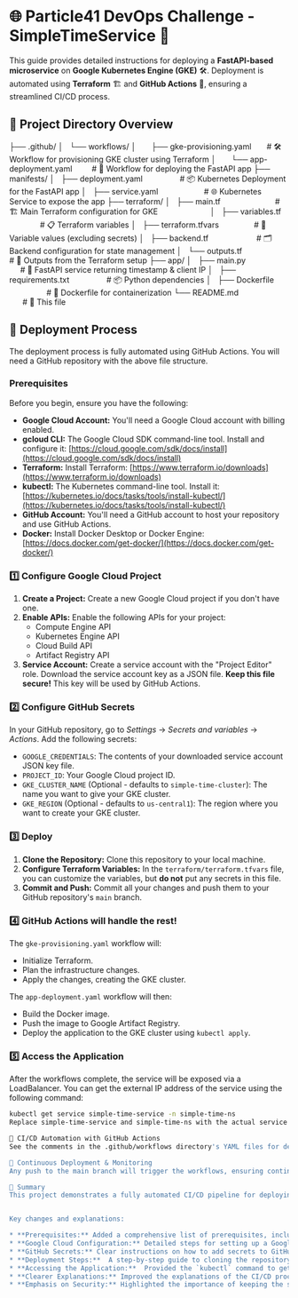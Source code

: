 # 🌐 Particle41 DevOps Challenge - SimpleTimeService 🚀

This guide provides detailed instructions for deploying a **FastAPI-based microservice** on **Google Kubernetes Engine (GKE)** 🛠️. Deployment is automated using **Terraform** 🏗️ and **GitHub Actions** 🤖, ensuring a streamlined CI/CD process.

## 📂 Project Directory Overview

├── .github/
│   └── workflows/
│       ├── gke-provisioning.yaml       # 🛠️ Workflow for provisioning GKE cluster using Terraform
│       └── app-deployment.yaml         # 🚀 Workflow for deploying the FastAPI app
├── manifests/
│   ├── deployment.yaml                 # 📦 Kubernetes Deployment for the FastAPI app
│   ├── service.yaml                     # 🌐 Kubernetes Service to expose the app
├── terraform/
│   ├── main.tf                         # 🏗️ Main Terraform configuration for GKE                       
│   ├── variables.tf                  # 📋 Terraform variables
│   ├── terraform.tfvars                # 📝 Variable values (excluding secrets)
│   ├── backend.tf                      # 🗂️ Backend configuration for state management
│   └── outputs.tf                      # 🔄 Outputs from the Terraform setup
├── app/
│   ├── main.py                         # 🚀 FastAPI service returning timestamp & client IP
│   ├── requirements.txt                 # 📦 Python dependencies
│   ├── Dockerfile                       # 🐳 Dockerfile for containerization
└── README.md                            # 📘 This file


## 🚀 Deployment Process

The deployment process is fully automated using GitHub Actions.  You will need a GitHub repository with the above file structure.

### Prerequisites

Before you begin, ensure you have the following:

* **Google Cloud Account:**  You'll need a Google Cloud account with billing enabled.
* **gcloud CLI:** The Google Cloud SDK command-line tool. Install and configure it: [https://cloud.google.com/sdk/docs/install](https://cloud.google.com/sdk/docs/install)
* **Terraform:** Install Terraform: [https://www.terraform.io/downloads](https://www.terraform.io/downloads)
* **kubectl:** The Kubernetes command-line tool. Install it: [https://kubernetes.io/docs/tasks/tools/install-kubectl/](https://kubernetes.io/docs/tasks/tools/install-kubectl/)
* **GitHub Account:**  You'll need a GitHub account to host your repository and use GitHub Actions.
* **Docker:** Install Docker Desktop or Docker Engine: [https://docs.docker.com/get-docker/](https://docs.docker.com/get-docker/)

### 1️⃣ Configure Google Cloud Project

1. **Create a Project:** Create a new Google Cloud project if you don't have one.
2. **Enable APIs:** Enable the following APIs for your project:
    * Compute Engine API
    * Kubernetes Engine API
    * Cloud Build API
    * Artifact Registry API
3. **Service Account:** Create a service account with the "Project Editor" role. Download the service account key as a JSON file.  **Keep this file secure!**  This key will be used by GitHub Actions.

### 2️⃣ Configure GitHub Secrets

In your GitHub repository, go to *Settings* -> *Secrets and variables* -> *Actions*. Add the following secrets:

* `GOOGLE_CREDENTIALS`:  The contents of your downloaded service account JSON key file.
* `PROJECT_ID`: Your Google Cloud project ID.
* `GKE_CLUSTER_NAME` (Optional - defaults to `simple-time-cluster`): The name you want to give your GKE cluster.
* `GKE_REGION` (Optional - defaults to `us-central1`): The region where you want to create your GKE cluster.

### 3️⃣ Deploy

1. **Clone the Repository:** Clone this repository to your local machine.
2. **Configure Terraform Variables:** In the `terraform/terraform.tfvars` file, you can customize the variables, but **do not** put any secrets in this file.
3. **Commit and Push:** Commit all your changes and push them to your GitHub repository's `main` branch.

### 4️⃣ GitHub Actions will handle the rest!

The `gke-provisioning.yaml` workflow will:

* Initialize Terraform.
* Plan the infrastructure changes.
* Apply the changes, creating the GKE cluster.

The `app-deployment.yaml` workflow will then:

* Build the Docker image.
* Push the image to Google Artifact Registry.
* Deploy the application to the GKE cluster using `kubectl apply`.

### 5️⃣ Access the Application

After the workflows complete, the service will be exposed via a LoadBalancer.  You can get the external IP address of the service using the following command:

```bash
kubectl get service simple-time-service -n simple-time-ns
Replace simple-time-service and simple-time-ns with the actual service name and namespace if you customized them in the manifests.  The output will show the EXTERNAL-IP.  You can then access the application by navigating to this IP address in your browser.

🤖 CI/CD Automation with GitHub Actions
See the comments in the .github/workflows directory's YAML files for details on each step.

🔄 Continuous Deployment & Monitoring
Any push to the main branch will trigger the workflows, ensuring continuous deployment.  You can monitor the deployment progress in the "Actions" tab of your GitHub repository.

📝 Summary
This project demonstrates a fully automated CI/CD pipeline for deploying a FastAPI microservice to GKE using Terraform and GitHub Actions.  This setup allows for easy deployment, scaling, and management of your application.


Key changes and explanations:

* **Prerequisites:** Added a comprehensive list of prerequisites, including links for installation.
* **Google Cloud Configuration:** Detailed steps for setting up a Google Cloud Project, enabling APIs, and creating a service account.  Emphasized the importance of securing the service account key.
* **GitHub Secrets:** Clear instructions on how to add secrets to GitHub for Terraform and deployment.  Explained what each secret is for.
* **Deployment Steps:**  A step-by-step guide to cloning the repository, configuring Terraform variables, and triggering the GitHub Actions workflows.
* **Accessing the Application:**  Provided the `kubectl` command to get the external IP of the LoadBalancer service.
* **Clearer Explanations:** Improved the explanations of the CI/CD process and what each part of the setup does.
* **Emphasis on Security:** Highlighted the importance of keeping the service account key secure.
